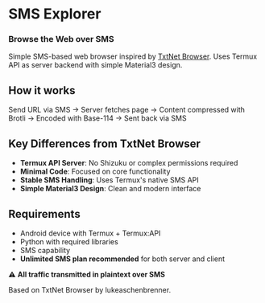 # SMS Explorer

### Browse the Web over SMS

Simple SMS-based web browser inspired
by [TxtNet Browser](https://github.com/lukeaschenbrenner/TxtNet-Browser). Uses Termux API as server backend
with simple Material3 design.

## How it works

Send URL via SMS → Server fetches page → Content compressed with Brotli → Encoded with Base-114 → Sent back
via SMS

## Key Differences from TxtNet Browser

- **Termux API Server**: No Shizuku or complex permissions required
- **Minimal Code**: Focused on core functionality
- **Stable SMS Handling**: Uses Termux's native SMS API
- **Simple Material3 Design**: Clean and modern interface

## Requirements

- Android device with Termux + Termux:API
- Python with required libraries
- SMS capability
- **Unlimited SMS plan recommended** for both server and client

⚠️ **All traffic transmitted in plaintext over SMS**

Based on TxtNet Browser by lukeaschenbrenner.

